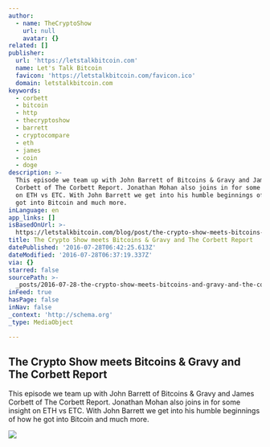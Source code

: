 ```yaml
---
author:
  - name: TheCryptoShow
    url: null
    avatar: {}
related: []
publisher:
  url: 'https://letstalkbitcoin.com'
  name: Let's Talk Bitcoin
  favicon: 'https://letstalkbitcoin.com/favicon.ico'
  domain: letstalkbitcoin.com
keywords:
  - corbett
  - bitcoin
  - http
  - thecryptoshow
  - barrett
  - cryptocompare
  - eth
  - james
  - coin
  - doge
description: >-
  This episode we team up with John Barrett of Bitcoins & Gravy and James
  Corbett of The Corbett Report. Jonathan Mohan also joins in for some insight
  on ETH vs ETC. With John Barrett we get into his humble beginnings of how he
  got into Bitcoin and much more.
inLanguage: en
app_links: []
isBasedOnUrl: >-
  https://letstalkbitcoin.com/blog/post/the-crypto-show-meets-bitcoins-gravy-and-the-corbett-report
title: The Crypto Show meets Bitcoins & Gravy and The Corbett Report
datePublished: '2016-07-28T06:42:25.613Z'
dateModified: '2016-07-28T06:37:19.337Z'
via: {}
starred: false
sourcePath: >-
  _posts/2016-07-28-the-crypto-show-meets-bitcoins-and-gravy-and-the-corbett-repor.md
inFeed: true
hasPage: false
inNav: false
_context: 'http://schema.org'
_type: MediaObject

---
```

<article style=""><h1>The Crypto Show meets Bitcoins &amp; Gravy and The Corbett Report</h1><p>This episode we team up with John Barrett of Bitcoins &amp; Gravy and James Corbett of The Corbett Report. Jonathan Mohan also joins in for some insight on ETH vs ETC. With John Barrett we get into his humble beginnings of how he got into Bitcoin and much more.</p><img src="https://letstalkbitcoin.com/files/blogs/1872-b3e6b3e33a8aa9de26c54721574cbe4d57d02eadd9c709b75a06023abf9e71e8.jpg" /></article>